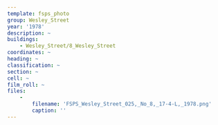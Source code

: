 ```yaml
---
template: fsps_photo
group: Wesley_Street
year: '1978'
description: ~
buildings:
    - Wesley_Street/8_Wesley_Street
coordinates: ~
heading: ~
classification: ~
section: ~
cell: ~
film_roll: ~
files:
    -
        filename: 'FSPS_Wesley_Street_025,_No_8,_17-4-L,_1978.png'
        caption: ''
---
```

